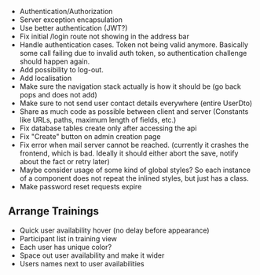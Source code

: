 - Authentication/Authorization
- Server exception encapsulation
- Use better authentication (JWT?)
- Fix initial /login route not showing in the address bar
- Handle authentication cases. Token not being valid anymore. Basically some call failing due to invalid auth token, so authentication challenge should happen again.
- Add possibility to log-out.
- Add localisation
- Make sure the navigation stack actually is how it should be (go back pops and does not add)
- Make sure to not send user contact details everywhere (entire UserDto)
- Share as much code as possible between client and server (Constants like URLs, paths, maximum length of fields, etc.)
- Fix database tables create only after accessing the api
- Fix "Create" button on admin creation page
- Fix error when mail server cannot be reached. (currently it crashes the frontend, which is bad. Ideally it should either abort the save, notify about the fact or retry later)
- Maybe consider usage of some kind of global styles? So each instance of a component does not repeat the inlined styles, but just has a class.
- Make password reset requests expire

## Arrange Trainings
- Quick user availability hover (no delay before appearance)
- Participant list in training view
- Each user has unique color?
- Space out user availability and make it wider
- Users names next to user availabilities
